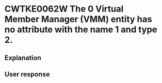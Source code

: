 # CWTKE0062W The 0 Virtual Member Manager (VMM) entity has no attribute with the name 1 and type 2.

## Explanation

## User response